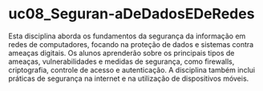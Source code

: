 # uc08_Seguran-aDeDadosEDeRedes

Esta disciplina aborda os fundamentos da segurança da informação em redes de computadores, focando na proteção de dados e sistemas contra ameaças digitais. Os alunos aprenderão sobre os principais tipos de ameaças, vulnerabilidades e medidas de segurança, como firewalls, criptografia, controle de acesso e autenticação. A disciplina também inclui práticas de segurança na internet e na utilização de dispositivos móveis.
